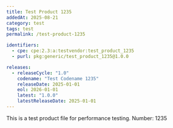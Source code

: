 ```yaml
---
title: Test Product 1235
addedAt: 2025-08-21
category: test
tags: test
permalink: /test-product-1235

identifiers:
  - cpe: cpe:2.3:a:testvendor:test_product_1235
  - purl: pkg:generic/test_product_1235@1.0.0

releases:
  - releaseCycle: "1.0"
    codename: "Test Codename 1235"
    releaseDate: 2025-01-01
    eol: 2026-01-01
    latest: "1.0.0"
    latestReleaseDate: 2025-01-01
---
```


This is a test product file for performance testing. Number: 1235
